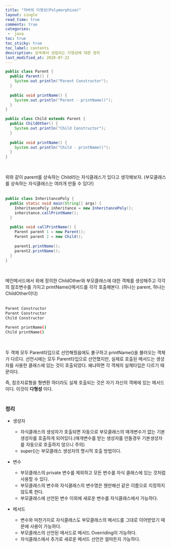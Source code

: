 ```yaml
---
title: "자바의 다형성(Polymorphism)"
layout: single    
read_time: true    
comments: true   
categories: 
 -  java
toc: true    
toc_sticky: true    
toc_label: contents    
description: 상속에서 성립되는 다형성에 대한 정리
last_modified_at: 2020-07-22       
---
```


```java
public class Parent {
  public Parent() {
    System.out.println("Parent Constructor");
  }
  
  public void printName() {
    System.out.println("Parent - printName()");
  }
}

public class Child extends Parent {
  public ChildOther() {
    System.out.println("Child Constructor");
  }
  
  public void printName() {
    System.out.println("Child - printName()");
  }
}
```
<br>

위와 같이 parent를 상속하는 Child라는 자식클래스가 있다고 생각해보자. 
(부모클래스를 상속하는 자식클래스는 여러개 만들 수 있다!)
<br>
<br>

```java
public class InheritancePoly {
  public static void main(String[] args) {
    InheritancePoly inheritance = new InheritancePoly();
    inheritance.callPrintName();
  }
  
  public void callPrintName() {
    Parent parent 1 = new Parent();
    Parent parent 2 = new Child();
    
    parent1.printName();
    parent2.printName();
  }
}
```
<br>

메인메서드에서 위에 정의한 ChildOther와 부모클래스에 대한 객체를 생성해주고 각각의 참조변수를 가지고 
printName()메서드를 각각 호출해본다. (하나는 parent, 하나는 ChildOther이다)
<br>
<br>

```bash
Parent Constructor
Parent Constructor
Child Constructor

Parent printName()
Child printName()

```
<br>

두 객체 모두 Parent타입으로 선언해줬음에도 불구하고 printName()을 불러오는 객체가 다르다. 
선언시에는 모두 Parent타입으로 선언했지만, 실제로 호출된 메서드는 생성자를 사용한 클래스에 있는 것이 
호출되었다. 왜냐하면 각 객체의 실제타입은 다르기 때문이다.
<br>

즉, 참조자료형을 형변환 하더라도 실제 호출되는 것은 자기 자신의 객체에 있는 메서드 이다. 
이것이 **다형성** 이다. 
<br>
<br>

### 정리

- 생성자
  + 자식클래스의 생성자가 호출되면 자동으로 부모클래스의 매개변수가 없는 기본생성자를 호출하게 되어있다.(매개변수를 받는 생성자를 만들경우 기본생성자를 자동으로 호출하지 않으니 주의)
  + super()는 부모클래스 생성자의 명시적 호출 방법이다. 

- 변수
  + 부모클래스의 private 변수를 제외하고 모든 변수를 자식 클래스에 있는 것처럼 사용할 수 있다. 
  + 부모클래스의 변수와 자식클래스의 변수명은 웬만해선 같은 이름으로 지정하지 않도록 한다. 
  + 부모클래스에 선언된 변수 이외에 새로운 변수를 자식클래스에서 가능하다.

- 메서드
  + 변수와 마찬가지로 자식클래스도 부모클래스의 메서드를 그대로 이어받았기 때문에 사용이 가능하다.
  + 부모클래스의 선언된 메서드로 메서드 Overriding이 가능하다.
  + 자식클래스에서 추가로 새로운 메서드 선언은 얼마든지 가능하다.
  
<br>
<br>
<br>
<br>
<br>
<br>
<br>

























